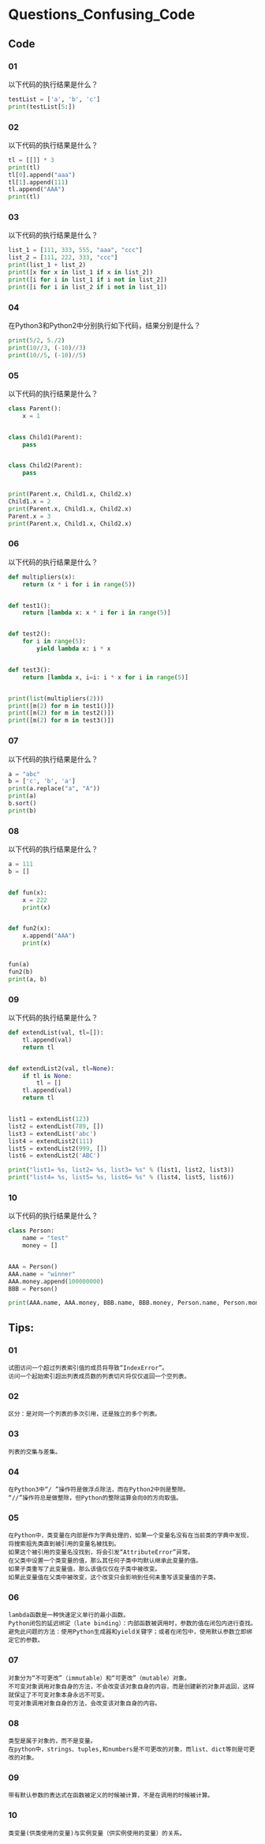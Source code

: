 # Questions_Confusing_Code



## Code

### 01
以下代码的执行结果是什么？
```python
testList = ['a', 'b', 'c']
print(testList[5:])
```


### 02
以下代码的执行结果是什么？
```python
tl = [[]] * 3
print(tl)
tl[0].append("aaa")
tl[1].append(111)
tl.append("AAA")
print(tl)
```


### 03
以下代码的执行结果是什么？
```python
list_1 = [111, 333, 555, "aaa", "ccc"]
list_2 = [111, 222, 333, "ccc"]
print(list_1 + list_2)
print([x for x in list_1 if x in list_2])
print([i for i in list_1 if i not in list_2])
print([i for i in list_2 if i not in list_1])
```

### 04
在Python3和Python2中分别执行如下代码，结果分别是什么？
```python
print(5/2, 5./2)
print(10//3, (-10)//3)
print(10//5, (-10)//5)
```


### 05
以下代码的执行结果是什么？
```python
class Parent():
    x = 1


class Child1(Parent):
    pass


class Child2(Parent):
    pass


print(Parent.x, Child1.x, Child2.x)
Child1.x = 2
print(Parent.x, Child1.x, Child2.x)
Parent.x = 3
print(Parent.x, Child1.x, Child2.x)
```


### 06
以下代码的执行结果是什么？
```python
def multipliers(x):
    return (x * i for i in range(5))


def test1():
    return [lambda x: x * i for i in range(5)]


def test2():
    for i in range(5):
        yield lambda x: i * x


def test3():
    return [lambda x, i=i: i * x for i in range(5)]


print(list(multipliers(2)))
print([m(2) for m in test1()])
print([m(2) for m in test2()])
print([m(2) for m in test3()])
```


### 07
以下代码的执行结果是什么？
```python
a = "abc"
b = ['c', 'b', 'a']
print(a.replace("a", "A"))
print(a)
b.sort()
print(b)
```


### 08
以下代码的执行结果是什么？
```python
a = 111
b = []


def fun(x):
    x = 222
    print(x)


def fun2(x):
    x.append("AAA")
    print(x)


fun(a)
fun2(b)
print(a, b)
```

### 09
以下代码的执行结果是什么？
```python
def extendList(val, tl=[]):
    tl.append(val)
    return tl


def extendList2(val, tl=None):
    if tl is None:
        tl = []
    tl.append(val)
    return tl


list1 = extendList(123)
list2 = extendList(789, [])
list3 = extendList('abc')
list4 = extendList2(111)
list5 = extendList2(999, [])
list6 = extendList2('ABC')

print("list1= %s, list2= %s, list3= %s" % (list1, list2, list3))
print("list4= %s, list5= %s, list6= %s" % (list4, list5, list6))
```


### 10
以下代码的执行结果是什么？
```python
class Person:
    name = "test"
    money = []


AAA = Person()
AAA.name = "winner"
AAA.money.append(100000000)
BBB = Person()

print(AAA.name, AAA.money, BBB.name, BBB.money, Person.name, Person.money)
```





## Tips:

### 01
```
试图访问一个超过列表索引值的成员将导致“IndexError”。
访问一个起始索引超出列表成员数的列表切片将仅仅返回一个空列表。
```
### 02
```
区分：是对同一个列表的多次引用，还是独立的多个列表。
```
### 03
```
列表的交集与差集。
```
### 04
```
在Python3中“/ ”操作符是做浮点除法，而在Python2中则是整除。
“//”操作符总是做整除，但Python的整除运算会向0的方向取值。
```
### 05
```
在Python中，类变量在内部是作为字典处理的，如果一个变量名没有在当前类的字典中发现，将搜索祖先类直到被引用的变量名被找到。
如果这个被引用的变量名没找到，将会引发“AttributeError”异常。
在父类中设置一个类变量的值，那么其任何子类中均默认继承此变量的值。
如果子类重写了此变量值，那么该值仅仅在子类中被改变。
如果此变量值在父类中被改变，这个改变只会影响到任何未重写该变量值的子类。
```
### 06
```
lambda函数是一种快速定义单行的最小函数。
Python闭包的延迟绑定（late binding）：内部函数被调用时，参数的值在闭包内进行查找。
避免此问题的方法：使用Python生成器和yield关键字；或者在闭包中，使用默认参数立即绑定它的参数。
```
### 07
```
对象分为“不可更改”（immutable）和“可更改”（mutable）对象。
不可变对象调用对象自身的方法，不会改变该对象自身的内容，而是创建新的对象并返回，这样就保证了不可变对象本身永远不可变。
可变对象调用对象自身的方法，会改变该对象自身的内容。
```
### 08
```
类型是属于对象的，而不是变量。
在python中，strings、tuples,和numbers是不可更改的对象，而list、dict等则是可更改的对象。
```
### 09
```
带有默认参数的表达式在函数被定义的时候被计算，不是在调用的时候被计算。
```
### 10
```
类变量(供类使用的变量)与实例变量（供实例使用的变量）的关系。
```